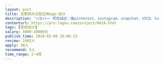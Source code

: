 ```yaml
---                
layout: post       
title: 互联网大众型应用app—设计           
description: '</br>一 项目描述：像pinterest、instagram、snapchat、VSCO、tumblr、快手一样从0到1的产品。一个简单的产品，全球还没有这样的产品，具体是图片方面的.</br></br>二 二 人员要求：比较优越的审美能力，比较娴熟的创造技巧，不错的同理心。</br></br>三 工作内容：logo设计、滤镜设计。</br>                     滤镜设计不太懂的，logo设计不错的可以只设计logo。欢迎伙伴。</br>'     
contenturl: https://pro.lagou.com/project/6624.html      
tags: [其他设计]            
salary: 5000-10000元          
publish_time: 2018-03-09 18:06:13         
review: 1992人                   
apply: 30人                   
recommend: 5人                   
time_range: 2-4周              
---                 
```

